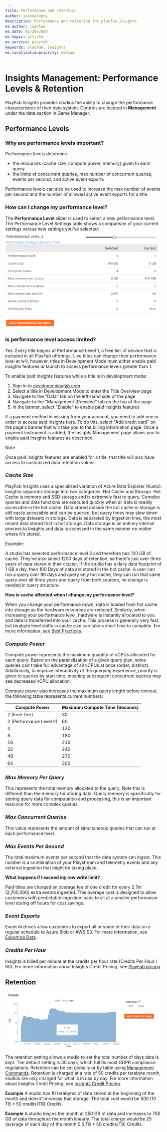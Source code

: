 ```yaml
---
title: Performance and retention
author: joannaleecy
description: Performance and retention for playfab insights
ms.author: joanlee
ms.date: 02/28/2020
ms.topic: article
ms.service: playfab
keywords: playfab, insights
ms.localizationpriority: medium
---
```

# Insights Management: Performance Levels & Retention
PlayFab Insights provides studios the ability to change the performance characteristics of their data system. Controls are located in **Management** under the data section in Game Manager.

## Performance Levels
### Why are performance levels important?
Performance levels determine
-  the resources (cache size, compute power, memory) given to each query
- the limits of concurrent queries, max number of concurrent queries, events per second, and active event exports

Performance levels can also be used to increase the max number of events per second and the number of allowed active event exports for a title.

### How can I change my performance level?
The **Performance Level** slider is used to select a new performance level. The Performance Level Settings table shows a comparison of your current settings versus new settings you've selected:
![Insights Slider](media/performance-level2.png)

### Is performance level access limited?
Yes. Every title begins at Performance Level 1, a free tier of service that is included in all PlayFab offerings. Live titles can change their performance level at will, however, titles in Development Mode must either enable paid insights features or launch to access performance levels greater than 1.

To enable paid Insights features while a title is in development mode:

1. Sign in to [developer.playfab.com](https://developer.playfab.com)
2. Select a title in Development Mode to enter the Title Overview page
3. Navigate to the "Data" tab on the left-hand side of the page
4. Navigate to the "Management (Preview)" tab on the top of the page
5. In the banner, select "Enable" to enable paid Insights features

If a payment method is missing from your account, you need to add one in order to access paid Insights tiers. To do this, select "Add credit card" on the page's banner that will take you to the billing information page. Once a payment instrument is added, the Insights Management page allows you to enable paid Insights features as described.

> [!NOTE]
Once paid insights features are enabled for a title, that title will also have access to customized data retention values.

### *Cache Size*
PlayFab Insights uses a specialized variation of Azure Data Explorer (Kusto). Insights separates storage into two categories: Hot Cache and Storage. Hot Cache is memory and SSD storage and is extremely fast to query. Complex queries and data functions are executed quickly when all data is readily accessible in the hot cache. Data stored outside the hot cache in storage is still easily accessible and can be queried, but query times may slow down with large datasets in storage. Data is separated by ingestion time, the most recent data stored first in hot storage. Data storage is an entirely internal process to Insights and data is accessed in the same manner no matter where it's stored. 

Example:

A studio has selected performance level 3 and therefore has 100 GB of cache. They've also select 1200 days of retention, so there's just over three years of data stored in their cluster. If the studio has a daily data footprint of 1 GB a day, then 100 Days of data are stored in the hot cache. A user can run a query over 90 days and query only hot cache, they can run that same query over all three years and query from both sources, no change is needed in query structure. 

**How is cache affected when I change my performance level?**

When you change your performance down, data is loaded from hot cache into storage as the hardware resources are reduced. Similarly, when increasing your performance level, hardware is instantly allocated to you and data is transferred into your cache. This process is generally very fast, but terabyte level shifts in cache size can take a short time to complete. For more information, see [Best Practices](best-practices.md). 

### *Compute Power*
Compute power represents the maximum quantity of vCPUs allocated for each query. Based on the parallelization of a given query plan, some queries can't take full advantage of all vCPUs at once (order, distinct). Additionally, to improve interactivity of the querying experience, priority is given to queries by start time, meaning subsequent concurrent queries may see decreased vCPU allocation.

Compute power also increases the maximum query length before timeout. the following table represents current numbers:

| Compute Power           | Maximum Compute Time (Seconds) |
|-------------------------|--------------------------------|
| 2 (Free Tier)           | 30                             |
| 2 (Performance Level 2) | 60                             |
| 4                       | 120                            |
| 8                       | 180                            |
| 16                      | 210                            |
| 32                      | 240                            |
| 48                      | 270                            |
| 64                      | 300                            |

### *Max Memory Per Query*
This represents the total memory allocated to the query. Note this is different than the memory for storing data. Query memory is specifically for storing query data for computation and processing, this is an important resource for more complex queries. 

### *Max Concurrent Queries*
This value represents the amount of simultaneous queries that can run at each performance level.

### *Max Events Per Second*
The total maximum events per second that the data system can ingest. This number is a combination of your Playstream and telemetry events and any external ingestion that might be taking place.

**What happens if I exceed my row write limit?**

Paid titles are charged an overage fee of one credit for every 2.7m (2,700,000) extra events ingested. This overage cost is designed to allow customers with predictable ingestion loads to sit at a smaller performance level during off hours for cost savings.

### *Event Exports*
Event Archives allow customers to export all or some of their data on a regular schedule to Azure Blob or AWS S3. For more information, see [Exporting Data](export.md).

### *Credits Per Hour*
Insights is billed per minute at the credits per hour rate (Credits Per Hour / 60). For more information about Insights Credit Pricing, see [PlayFab pricing](https://playfab.com/pricing/).

## Retention
![Insights Retention](media/insights-retention.png)

The retention setting allows a studio to set the total number of days data is kept. The default setting is 30 days, which fulfills most GDPR compliance regulations. Retention can be set globally or by table using [Management Commands](management-commands.md). Retention is charged at a rate of 50 credits per terabyte month, studios are only charged for what is in use by day. For more information about Insights Credit Pricing, see [Insights Credit Pricing](https://playfab.com/pricing/).

**Example**
A studio has 10 terabytes of data stored at the beginning of the month and doesn't increase that storage. The total cost would be 500 (10 TB * 50 credits/TB) Credits. 

**Example**
A studio begins the month at 250 GB of data and increases to 750 GB of data throughout the month linearly. The total charge would be 25 (average of each day of the month 0.5 TB * 50 credits/TB) Credits.

